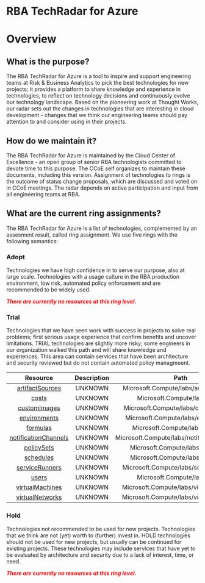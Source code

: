 
RBA TechRadar for Azure
=======================

# Overview

## What is the purpose?


The RBA TechRadar for Azure is a tool to inspire and support engineering teams at Risk & Business Analytics to pick the best technologies for new projects; it provides a platform to share knowledge and experience in technologies, to reflect on technology decisions and continuously evolve our technology landscape.  Based on the pioneering work at Thought Works, our radar sets out the changes in technologies that are interesting in cloud development - changes that we think our engineering teams should pay attention to and consider using in their projects.
## How do we maintain it?


The RBA TechRadar for Azure is maintained by the Cloud Center of Excellence - an open group of senior RBA technologists committed to devote time to this purpose.  The CCoE self organizes to maintain these documents, including this version.  Assignment of technologies to rings is the outcome of status change proposals, which are discussed and voted on in CCoE meetings.  The radar depends on active participation and input from all engineering teams at RBA.
## What are the current ring assignments?


The RBA TechRadar for Azure is a list of technologies, complemented by an assesment result, called ring assignment.  We use five rings with the following semantics:
### Adopt


Technologies we have high confidence in to serve our purpose, also at large scale.  Technologies with a usage culture in the RBA production environment, low risk, automated policy enforcement and are recommended to be widely used.  
  
***<font color="red"> There are currently no resources at this ring level. </font>***
### Trial


Technologies that we have seen work with success in projects to solve real problems;  first serious usage experience that confirm benefits and uncover limitations.  TRIAL technologies are slightly more risky; some engineers in our organization walked this path and will share knowledge and experiences.  This area can contain services that have been architecture and security reviewed but do not contain automated policy managmeent.  

|Resource|Description|Path|Status|
| :---: | :---: | :---: | :---: |
|[artifactSources](https://github.com/openrba/python-azure-techradar/blob/master/Microsoft.Compute/labs/artifactSources/README.md)|UNKNOWN|Microsoft.Compute/labs/artifactSources|TRIAL|
|[costs](https://github.com/openrba/python-azure-techradar/blob/master/Microsoft.Compute/labs/costs/README.md)|UNKNOWN|Microsoft.Compute/labs/costs|TRIAL|
|[customImages](https://github.com/openrba/python-azure-techradar/blob/master/Microsoft.Compute/labs/customImages/README.md)|UNKNOWN|Microsoft.Compute/labs/customImages|TRIAL|
|[environments](https://github.com/openrba/python-azure-techradar/blob/master/Microsoft.Compute/labs/environments/README.md)|UNKNOWN|Microsoft.Compute/labs/environments|TRIAL|
|[formulas](https://github.com/openrba/python-azure-techradar/blob/master/Microsoft.Compute/labs/formulas/README.md)|UNKNOWN|Microsoft.Compute/labs/formulas|TRIAL|
|[notificationChannels](https://github.com/openrba/python-azure-techradar/blob/master/Microsoft.Compute/labs/notificationChannels/README.md)|UNKNOWN|Microsoft.Compute/labs/notificationChannels|TRIAL|
|[policySets](https://github.com/openrba/python-azure-techradar/blob/master/Microsoft.Compute/labs/policySets/README.md)|UNKNOWN|Microsoft.Compute/labs/policySets|TRIAL|
|[schedules](https://github.com/openrba/python-azure-techradar/blob/master/Microsoft.Compute/labs/schedules/README.md)|UNKNOWN|Microsoft.Compute/labs/schedules|TRIAL|
|[serviceRunners](https://github.com/openrba/python-azure-techradar/blob/master/Microsoft.Compute/labs/serviceRunners/README.md)|UNKNOWN|Microsoft.Compute/labs/serviceRunners|TRIAL|
|[users](https://github.com/openrba/python-azure-techradar/blob/master/Microsoft.Compute/labs/users/README.md)|UNKNOWN|Microsoft.Compute/labs/users|TRIAL|
|[virtualMachines](https://github.com/openrba/python-azure-techradar/blob/master/Microsoft.Compute/labs/virtualMachines/README.md)|UNKNOWN|Microsoft.Compute/labs/virtualMachines|TRIAL|
|[virtualNetworks](https://github.com/openrba/python-azure-techradar/blob/master/Microsoft.Compute/labs/virtualNetworks/README.md)|UNKNOWN|Microsoft.Compute/labs/virtualNetworks|TRIAL|

### Hold


Technologies not recommended to be used for new projects. Technologies that we think are not (yet) worth to (further) invest in.  HOLD technologies should not be used for new projects, but usually can be continued for existing projects.  These technologies may include services that have yet to be evaluated by architecture and security due to a lack of interest, time, or need.  
  
***<font color="red"> There are currently no resources at this ring level. </font>***